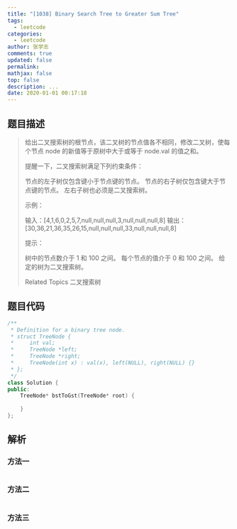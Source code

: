 ```yaml
---
title: "[1038] Binary Search Tree to Greater Sum Tree"
tags:
  - leetcode
categories:
  - leetcode
author: 张学志
comments: true
updated: false
permalink:
mathjax: false
top: false
description: ...
date: 2020-01-01 00:17:18
---
```


## 题目描述

> 给出二叉搜索树的根节点，该二叉树的节点值各不相同，修改二叉树，使每个节点 node 的新值等于原树中大于或等于 node.val 的值之和。 
> 
> 提醒一下，二叉搜索树满足下列约束条件： 
> 
> 
> 节点的左子树仅包含键小于节点键的节点。 
> 节点的右子树仅包含键大于节点键的节点。 
> 左右子树也必须是二叉搜索树。 
> 
> 
> 
> 
> 示例： 
> 
> 
> 
> 输入：[4,1,6,0,2,5,7,null,null,null,3,null,null,null,8]
> 输出：[30,36,21,36,35,26,15,null,null,null,33,null,null,null,8]
> 
> 
> 
> 
> 提示： 
> 
> 
> 树中的节点数介于 1 和 100 之间。 
> 每个节点的值介于 0 和 100 之间。 
> 给定的树为二叉搜索树。 
> 
> 
> 
> Related Topics 二叉搜索树

## 题目代码

```cpp
/**
 * Definition for a binary tree node.
 * struct TreeNode {
 *     int val;
 *     TreeNode *left;
 *     TreeNode *right;
 *     TreeNode(int x) : val(x), left(NULL), right(NULL) {}
 * };
 */
class Solution {
public:
    TreeNode* bstToGst(TreeNode* root) {
        
    }
};
```

## 解析

### 方法一

```cpp

```

### 方法二

```cpp

```

### 方法三

```cpp

```

